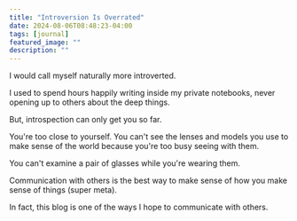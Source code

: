 ```yaml
---
title: "Introversion Is Overrated"
date: 2024-08-06T08:48:23-04:00
tags: [journal]
featured_image: ""
description: ""
---
```

I would call myself naturally more introverted. 

I used to spend hours happily writing inside my private notebooks, never opening up to others about the deep things.

But, introspection can only get you so far.

You're too close to yourself. You can't see the lenses and models you use to make sense of the world because you're too busy seeing with them.

You can't examine a pair of glasses while you're wearing them.

Communication with others is the best way to make sense of how you make sense of things (super meta).

In fact, this blog is one of the ways I hope to communicate with others.